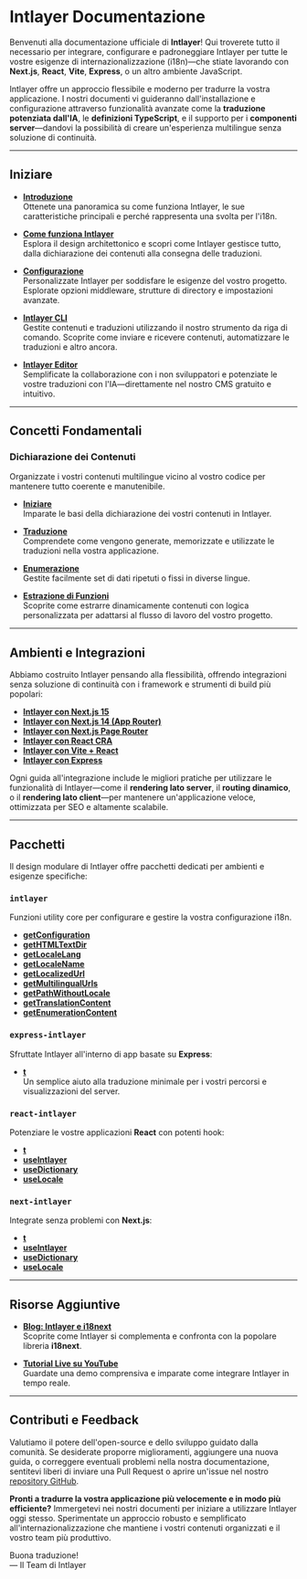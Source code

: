 # Intlayer Documentazione

Benvenuti alla documentazione ufficiale di **Intlayer**! Qui troverete tutto il necessario per integrare, configurare e padroneggiare Intlayer per tutte le vostre esigenze di internazionalizzazione (i18n)—che stiate lavorando con **Next.js**, **React**, **Vite**, **Express**, o un altro ambiente JavaScript.

Intlayer offre un approccio flessibile e moderno per tradurre la vostra applicazione. I nostri documenti vi guideranno dall'installazione e configurazione attraverso funzionalità avanzate come la **traduzione potenziata dall'IA**, le **definizioni TypeScript**, e il supporto per i **componenti server**—dandovi la possibilità di creare un'esperienza multilingue senza soluzione di continuità.

---

## Iniziare

- **[Introduzione](https://github.com/aymericzip/intlayer/blob/main/docs/it/introduction.md)**  
  Ottenete una panoramica su come funziona Intlayer, le sue caratteristiche principali e perché rappresenta una svolta per l'i18n.

- **[Come funziona Intlayer](https://github.com/aymericzip/intlayer/blob/main/docs/it/how_works_intlayer.md)**  
  Esplora il design architettonico e scopri come Intlayer gestisce tutto, dalla dichiarazione dei contenuti alla consegna delle traduzioni.

- **[Configurazione](https://github.com/aymericzip/intlayer/blob/main/docs/it/configuration.md)**  
  Personalizzate Intlayer per soddisfare le esigenze del vostro progetto. Esplorate opzioni middleware, strutture di directory e impostazioni avanzate.

- **[Intlayer CLI](https://github.com/aymericzip/intlayer/blob/main/docs/it/intlayer_cli.md)**  
  Gestite contenuti e traduzioni utilizzando il nostro strumento da riga di comando. Scoprite come inviare e ricevere contenuti, automatizzare le traduzioni e altro ancora.

- **[Intlayer Editor](https://github.com/aymericzip/intlayer/blob/main/docs/it/intlayer_editor.md)**  
  Semplificate la collaborazione con i non sviluppatori e potenziate le vostre traduzioni con l'IA—direttamente nel nostro CMS gratuito e intuitivo.

---

## Concetti Fondamentali

### Dichiarazione dei Contenuti

Organizzate i vostri contenuti multilingue vicino al vostro codice per mantenere tutto coerente e manutenibile.

- **[Iniziare](https://github.com/aymericzip/intlayer/blob/main/docs/it/dictionary/get_started.md)**  
  Imparate le basi della dichiarazione dei vostri contenuti in Intlayer.

- **[Traduzione](https://github.com/aymericzip/intlayer/blob/main/docs/it/dictionary/translation.md)**  
  Comprendete come vengono generate, memorizzate e utilizzate le traduzioni nella vostra applicazione.

- **[Enumerazione](https://github.com/aymericzip/intlayer/blob/main/docs/it/dictionary/enumeration.md)**  
  Gestite facilmente set di dati ripetuti o fissi in diverse lingue.

- **[Estrazione di Funzioni](https://github.com/aymericzip/intlayer/blob/main/docs/it/dictionary/function_fetching.md)**  
  Scoprite come estrarre dinamicamente contenuti con logica personalizzata per adattarsi al flusso di lavoro del vostro progetto.

---

## Ambienti e Integrazioni

Abbiamo costruito Intlayer pensando alla flessibilità, offrendo integrazioni senza soluzione di continuità con i framework e strumenti di build più popolari:

- **[Intlayer con Next.js 15](https://github.com/aymericzip/intlayer/blob/main/docs/it/intlayer_with_nextjs_15.md)**
- **[Intlayer con Next.js 14 (App Router)](https://github.com/aymericzip/intlayer/blob/main/docs/it/intlayer_with_nextjs_14.md)**
- **[Intlayer con Next.js Page Router](https://github.com/aymericzip/intlayer/blob/main/docs/it/intlayer_with_nextjs_page_router.md)**
- **[Intlayer con React CRA](https://github.com/aymericzip/intlayer/blob/main/docs/it/intlayer_with_create_react_app.md)**
- **[Intlayer con Vite + React](https://github.com/aymericzip/intlayer/blob/main/docs/it/intlayer_with_vite+react.md)**
- **[Intlayer con Express](https://github.com/aymericzip/intlayer/blob/main/docs/it/intlayer_with_express.md)**

Ogni guida all'integrazione include le migliori pratiche per utilizzare le funzionalità di Intlayer—come il **rendering lato server**, il **routing dinamico**, o il **rendering lato client**—per mantenere un'applicazione veloce, ottimizzata per SEO e altamente scalabile.

---

## Pacchetti

Il design modulare di Intlayer offre pacchetti dedicati per ambienti e esigenze specifiche:

### `intlayer`

Funzioni utility core per configurare e gestire la vostra configurazione i18n.

- **[getConfiguration](https://github.com/aymericzip/intlayer/blob/main/docs/it/packages/intlayer/getConfiguration.md)**
- **[getHTMLTextDir](https://github.com/aymericzip/intlayer/blob/main/docs/it/packages/intlayer/getHTMLTextDir.md)**
- **[getLocaleLang](https://github.com/aymericzip/intlayer/blob/main/docs/it/packages/intlayer/getLocaleLang.md)**
- **[getLocaleName](https://github.com/aymericzip/intlayer/blob/main/docs/it/packages/intlayer/getLocaleName.md)**
- **[getLocalizedUrl](https://github.com/aymericzip/intlayer/blob/main/docs/it/packages/intlayer/getLocalizedUrl.md)**
- **[getMultilingualUrls](https://github.com/aymericzip/intlayer/blob/main/docs/it/packages/intlayer/getMultilingualUrls.md)**
- **[getPathWithoutLocale](https://github.com/aymericzip/intlayer/blob/main/docs/it/packages/intlayer/getPathWithoutLocale.md)**
- **[getTranslationContent](https://github.com/aymericzip/intlayer/blob/main/docs/it/packages/intlayer/getTranslationContent.md)**
- **[getEnumerationContent](https://github.com/aymericzip/intlayer/blob/main/docs/it/packages/intlayer/getEnumerationContent.md)**

### `express-intlayer`

Sfruttate Intlayer all'interno di app basate su **Express**:

- **[t](https://github.com/aymericzip/intlayer/blob/main/docs/it/packages/express-intlayer/t.md)**  
  Un semplice aiuto alla traduzione minimale per i vostri percorsi e visualizzazioni del server.

### `react-intlayer`

Potenziare le vostre applicazioni **React** con potenti hook:

- **[t](https://github.com/aymericzip/intlayer/blob/main/docs/it/packages/react-intlayer/t.md)**
- **[useIntlayer](https://github.com/aymericzip/intlayer/blob/main/docs/it/packages/react-intlayer/useIntlayer.md)**
- **[useDictionary](https://github.com/aymericzip/intlayer/blob/main/docs/it/packages/react-intlayer/useDictionary.md)**
- **[useLocale](https://github.com/aymericzip/intlayer/blob/main/docs/it/packages/react-intlayer/useLocale.md)**

### `next-intlayer`

Integrate senza problemi con **Next.js**:

- **[t](https://github.com/aymericzip/intlayer/blob/main/docs/it/packages/next-intlayer/t.md)**
- **[useIntlayer](https://github.com/aymericzip/intlayer/blob/main/docs/it/packages/next-intlayer/useIntlayer.md)**
- **[useDictionary](https://github.com/aymericzip/intlayer/blob/main/docs/it/packages/next-intlayer/useDictionary.md)**
- **[useLocale](https://github.com/aymericzip/intlayer/blob/main/docs/it/packages/next-intlayer/useLocale.md)**

---

## Risorse Aggiuntive

- **[Blog: Intlayer e i18next](https://github.com/aymericzip/intlayer/blob/main/docs/it/intlayer_with_i18next.md)**  
  Scoprite come Intlayer si complementa e confronta con la popolare libreria **i18next**.

- **[Tutorial Live su YouTube](https://youtu.be/W2G7KxuSD4c?si=GyU_KpVhr61razRw)**  
  Guardate una demo comprensiva e imparate come integrare Intlayer in tempo reale.

---

## Contributi e Feedback

Valutiamo il potere dell'open-source e dello sviluppo guidato dalla comunità. Se desiderate proporre miglioramenti, aggiungere una nuova guida, o correggere eventuali problemi nella nostra documentazione, sentitevi liberi di inviare una Pull Request o aprire un'issue nel nostro [repository GitHub](https://github.com/aymericzip/intlayer/blob/main/docs).

**Pronti a tradurre la vostra applicazione più velocemente e in modo più efficiente?** Immergetevi nei nostri documenti per iniziare a utilizzare Intlayer oggi stesso. Sperimentate un approccio robusto e semplificato all'internazionalizzazione che mantiene i vostri contenuti organizzati e il vostro team più produttivo.

Buona traduzione!  
— Il Team di Intlayer
